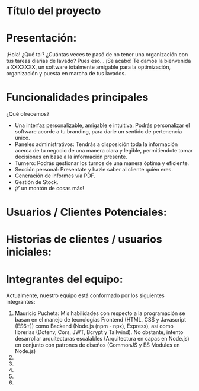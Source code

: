 # Título del proyecto

# Presentación:
¡Hola! ¿Qué tal?
¿Cuántas veces te pasó de no tener una organización con tus tareas diarias de lavado? Pues eso... ¡Se acabó!
Te damos la bienvenida a XXXXXXX, un software totalmente amigable para la optimización, organización y puesta en marcha de tus lavados.

# Funcionalidades principales
¿Qué ofrecemos?
* Una interfaz personalizable, amigable e intuitiva: Podrás personalizar el software acorde a tu branding, para darle un sentido de pertenencia único.
* Paneles administrativos: Tendrás a disposición toda la información acerca de tu negocio de una manera clara y legible, permitiendote tomar decisiones en base a la información presente.
* Turnero: Podrás gestionar los turnos de una manera óptima y eficiente.
* Sección personal: Presentate y hazle saber al cliente quién eres.
* Generación de informes vía PDF.
* Gestión de Stock.
* ¡Y un montón de cosas más!

# Usuarios / Clientes Potenciales:

# Historias de clientes / usuarios iniciales:

# Integrantes del equipo:
Actualmente, nuestro equipo está conformado por los siguientes integrantes:
1) Mauricio Pucheta: Mis habilidades con respecto a la programación se basan en el manejo de tecnologías Frontend (HTML, CSS y Javascript (ES6+)) como Backend (Node.js (npm - npx), Express), así como librerias (Dotenv, Cors, JWT, Bcrypt y Tailwind). No obstante, intento desarrollar arquitecturas escalables (Arquitectura en capas en Node.js) en conjunto con patrones de diseños (CommonJS y ES Modules en Node.js) 
2) 
3) 
4) 
5) 
6) 